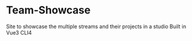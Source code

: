 # Team-Showcase
Site to showcase the multiple streams and their projects in a studio
Built in Vue3 CLI4
